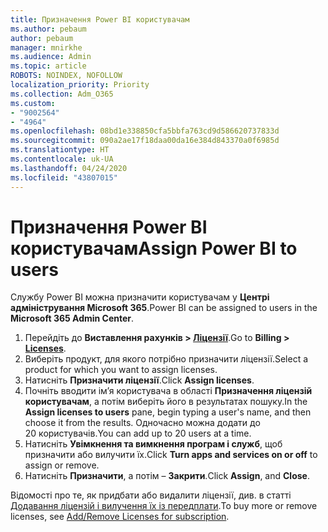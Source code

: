 ```yaml
---
title: Призначення Power BI користувачам
ms.author: pebaum
author: pebaum
manager: mnirkhe
ms.audience: Admin
ms.topic: article
ROBOTS: NOINDEX, NOFOLLOW
localization_priority: Priority
ms.collection: Adm_O365
ms.custom:
- "9002564"
- "4964"
ms.openlocfilehash: 08bd1e338850cfa5bbfa763cd9d586620737833d
ms.sourcegitcommit: 090a2ae17f18daa00da16e384d843370a0f6985d
ms.translationtype: HT
ms.contentlocale: uk-UA
ms.lasthandoff: 04/24/2020
ms.locfileid: "43807015"
---
```

# <a name="assign-power-bi-to-users"></a><span data-ttu-id="e4c7c-102">Призначення Power BI користувачам</span><span class="sxs-lookup"><span data-stu-id="e4c7c-102">Assign Power BI to users</span></span>

<span data-ttu-id="e4c7c-103">Службу Power BI можна призначити користувачам у **Центрі адміністрування Microsoft 365**.</span><span class="sxs-lookup"><span data-stu-id="e4c7c-103">Power BI can be assigned to users in the **Microsoft 365 Admin Center**.</span></span>  

1. <span data-ttu-id="e4c7c-104">Перейдіть до **Виставлення рахунків > [Ліцензії](https://go.microsoft.com/fwlink/p/?linkid=842264)**.</span><span class="sxs-lookup"><span data-stu-id="e4c7c-104">Go to **Billing > [Licenses](https://go.microsoft.com/fwlink/p/?linkid=842264)**.</span></span>
2. <span data-ttu-id="e4c7c-105">Виберіть продукт, для якого потрібно призначити ліцензії.</span><span class="sxs-lookup"><span data-stu-id="e4c7c-105">Select a product for which you want to assign licenses.</span></span>
3. <span data-ttu-id="e4c7c-106">Натисніть **Призначити ліцензії**.</span><span class="sxs-lookup"><span data-stu-id="e4c7c-106">Click **Assign licenses**.</span></span>
4. <span data-ttu-id="e4c7c-107">Почніть вводити ім’я користувача в області **Призначення ліцензій користувачам**, а потім виберіть його в результатах пошуку.</span><span class="sxs-lookup"><span data-stu-id="e4c7c-107">In the **Assign licenses to users** pane, begin typing a user's name, and then choose it from the results.</span></span> <span data-ttu-id="e4c7c-108">Одночасно можна додати до 20 користувачів.</span><span class="sxs-lookup"><span data-stu-id="e4c7c-108">You can add up to 20 users at a time.</span></span>
5. <span data-ttu-id="e4c7c-109">Натисніть **Увімкнення та вимкнення програм і служб**, щоб призначити або вилучити їх.</span><span class="sxs-lookup"><span data-stu-id="e4c7c-109">Click **Turn apps and services on or off** to assign or remove.</span></span>
6. <span data-ttu-id="e4c7c-110">Натисніть **Призначити**, а потім – **Закрити**.</span><span class="sxs-lookup"><span data-stu-id="e4c7c-110">Click **Assign**, and **Close**.</span></span>

<span data-ttu-id="e4c7c-111">Відомості про те, як придбати або видалити ліцензії, див. в статті [Додавання ліцензій і вилучення їх із передплати](https://docs.microsoft.com/microsoft-365/commerce/licenses/buy-licenses?view=o365-worldwide#add-or-remove-licenses-for-your-business-subscription).</span><span class="sxs-lookup"><span data-stu-id="e4c7c-111">To buy more or remove licenses, see [Add/Remove Licenses for subscription](https://docs.microsoft.com/microsoft-365/commerce/licenses/buy-licenses?view=o365-worldwide#add-or-remove-licenses-for-your-business-subscription).</span></span>
